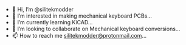 - 👋 Hi, I’m @silitekmodder
- 👀 I’m interested in making mechanical keyboard PCBs...
- 🌱 I’m currently learning KiCAD...
- 💞️ I’m looking to collaborate on Mechanical keyboard conversions...
- 📫 How to reach me silitekmodder@protonmail.com...

<!---
silitekmodder/silitekmodder is a ✨ special ✨ repository because its `README.md` (this file) appears on your GitHub profile.
You can click the Preview link to take a look at your changes.
--->
